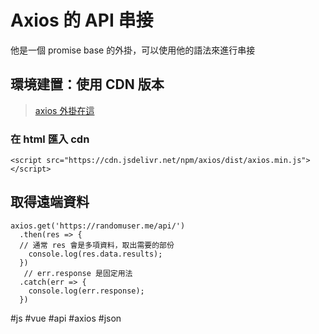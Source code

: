 # Axios 的 API 串接
他是一個 promise base 的外掛，可以使用他的語法來進行串接
## 環境建置：使用 CDN 版本
> [axios 外掛在這](https://github.com/axios/axios)

### 在 html 匯入 cdn
```html=
<script src="https://cdn.jsdelivr.net/npm/axios/dist/axios.min.js"></script>
```
## 取得遠端資料
```javascript=
axios.get('https://randomuser.me/api/')
  .then(res => {
  // 通常 res 會是多項資料，取出需要的部份
    console.log(res.data.results);  
  })
   // err.response 是固定用法
  .catch(err => {
    console.log(err.response); 
  })
```  
#js #vue #api #axios #json